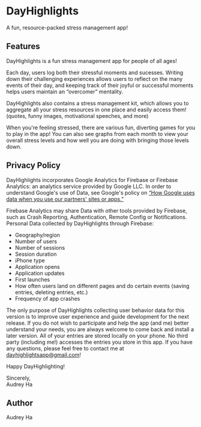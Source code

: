# DayHighlights
A fun, resource-packed stress management app! 

## Features
DayHighlights is a fun stress management app for people of all ages! 

Each day, users log both their stressful moments and sucesses. Writing down their challenging experiences allows users to reflect on the many events of their day, and keeping track of their joyful or successful moments helps users maintain an “overcomer” mentality.

DayHighlights also contains a stress management kit, which allows you to aggregate all your stress resources in one place and easily access them! (quotes, funny images, motivational speeches, and more)

When you're feeling stressed, there are various fun, diverting games for you to play in the app! You can also see graphs from each month to view your overall stress levels and how well you are doing with bringing those levels down.

## Privacy Policy
DayHighlights incorporates Google Analytics for Firebase or Firebase Analytics: an analytics service provided by Google LLC. In order to understand Google's use of Data, see Google's policy on [“How Google uses data when you use our partners' sites or apps.”](https://policies.google.com/technologies/partner-sites)

Firebase Analytics may share Data with other tools provided by Firebase, such as Crash Reporting, Authentication, Remote Config or Notifications. Personal Data collected by DayHighlights through Firebase:
- Geography/region
- Number of users
- Number of sessions
- Session duration
- iPhone type
- Application opens
- Application updates
- First launches
- How often users land on different pages and do certain events (saving entries, deleting entries, etc.)
- Frequency of app crashes

The only purpose of DayHighlights collecting user behavior data for this version is to improve user experience and guide development for the next release. If you do not wish to participate and help the app (and me) better understand your needs, you are always welcome to come back and install a later version. All of your entries are stored locally on your phone. No third party (including me!) accesses the entries you store in this app. If you have any questions, please feel free to contact me at dayhighlightsapp@gmail.com!

Happy DayHighlighting!

Sincerely, <br>
Audrey Ha

## Author
Audrey Ha
